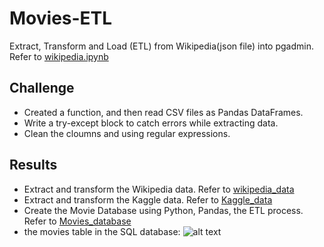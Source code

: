# Movies-ETL
Extract, Transform and Load (ETL) from Wikipedia(json file) into pgadmin. Refer to [wikipedia.ipynb](../main/wikipedia.ipynb) 

## Challenge
- Created a function, and then read CSV files as Pandas DataFrames.
- Write a try-except block to catch errors while extracting data.
- Clean the cloumns and using regular expressions.

## Results
- Extract and transform the Wikipedia data. Refer to [wikipedia_data](../main/ETL_Deliverable2_WikipediaData.ipynb) 
- Extract and transform the Kaggle data. Refer to [Kaggle_data](../main/ETL_Deliverable3_KaggleData.ipynb) 
- Create the Movie Database using Python, Pandas, the ETL process. Refer to [Movies_database](../main/ETL_Deliverable4_MoviesDatabase.ipynb) 
- the movies table in the SQL database:
![alt text](../main/movies_query.png "movies_query")
